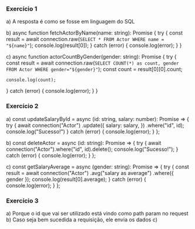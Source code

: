 ### Exercício 1

a) A resposta é como se fosse em linguagem do SQL

b) async function fetchActorByName(name: string): Promise<void> {
  try {
    const result = await connection.raw(`
        SELECT * FROM Actor WHERE name = "${name}"
        `);
    console.log(result[0]);
  } catch (error) {
    console.log(error);
  }
}

c) 
async function actorCountByGender(gender: string): Promise<void> {
  try {
    const result = await connection.raw(`
     SELECT COUNT(*) as count, gender
     FROM Actor
     WHERE gender="${gender}"
     `);
    const count = result[0][0].count;

    console.log(count);
  } catch (error) {
    console.log(error);
  }
}

### Exercício 2

a) const updateSalaryById = async (id: string, salary: number): Promise<void> => {
  try {
    await connection("Actor")
      .update({
        salary: salary,
      })
      .where("id", id);
      console.log("Sucesso!")
  } catch (error) {
    console.log(error);
  }
};

b) const deleteActor = async (id: string): Promise<void> => {
  try {
    await connection("Actor").where("id", id).delete();
    console.log("Sucesso!");
  } catch (error) {
    console.log(error);
  }
};

c) const getSalaryAverage = async (gender: string): Promise<void> => {
  try {
    const result = await connection("Actor")
      .avg("salary as average")
      .where({ gender });
    console.log(result[0].average);
  } catch (error) {
    console.log(error);
  }
};

### Exercício 3

a) Porque o id que vai ser utilizado está vindo como path param no request
b) Caso seja bem sucedida a requisição, ele envia os dados
c)


